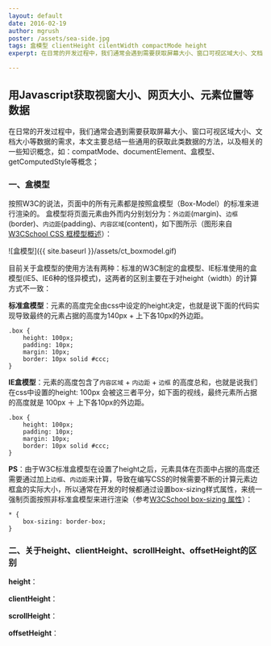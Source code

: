 ```yaml
---
layout: default
date: 2016-02-19
author: mgrush
poster: /assets/sea-side.jpg
tags: 盒模型 clientHeight cilentWidth compactMode height
experpt: 在日常的开发过程中，我们通常会遇到需要获取屏幕大小、窗口可视区域大小、文档大小等数据的需求，本文主要总结一些通用的获取此类数据的方法，以及相关的一些知识概念，如：compatMode、documentElement、盒模型、getComputedStyle等概念；

---
```


##  用Javascript获取视窗大小、网页大小、元素位置等数据

在日常的开发过程中，我们通常会遇到需要获取屏幕大小、窗口可视区域大小、文档大小等数据的需求，本文主要总结一些通用的获取此类数据的方法，以及相关的一些知识概念，如：compatMode、documentElement、盒模型、getComputedStyle等概念；

### 一、盒模型

按照W3C的说法，页面中的所有元素都是按照盒模型（Box-Model）的标准来进行渲染的。
盒模型将页面元素由外而内分别划分为：``外边距``(margin)、``边框``(border)、``内边距``(padding)、``内容区域``(content)，如下图所示（图形来自[W3CSchool CSS 框模型概述](http://www.w3school.com.cn/css/css_boxmodel.asp)）：

![盒模型]({{ site.baseurl }}/assets/ct_boxmodel.gif)

目前关于盒模型的使用方法有两种：标准的W3C制定的盒模型、IE标准使用的盒模型(IE5、IE6种的怪异模式)，这两者的区别主要在于对height（width）的计算方式不一致：

**标准盒模型**：元素的高度完全由css中设定的height决定，也就是说下面的代码实现导致最终的元素占据的高度为140px + 上下各10px的外边距。

```
.box {
	height: 100px;
	padding: 10px;
	margin: 10px;
	border: 10px solid #ccc;	
}
```

**IE盒模型**：元素的高度包含了``内容区域`` + ``内边距`` + ``边框`` 的高度总和，也就是说我们在css中设置的height: 100px 会被这三者平分，如下面的视线，最终元素所占据的高度就是 100px ＋ 上下各10px的外边距。

```
.box {
	height: 100px;
	padding: 10px;
	margin: 10px;
	border: 10px solid #ccc;
}
```

**PS**：由于W3C标准盒模型在设置了height之后，元素具体在页面中占据的高度还需要通过加上``边框``、``内边距``来计算，导致在编写CSS的时候需要不断的计算元素边框盒的实际大小，所以通常在开发的时候都通过设置box-sizing样式属性，来统一强制页面按照非标准盒模型来进行渲染（参考[W3CSchool box-sizing 属性](http://www.w3school.com.cn/cssref/pr_box-sizing.asp)）：

```
* {
	box-sizing: border-box;
}

```

### 二、关于height、clientHeight、scrollHeight、offsetHeight的区别

**height**： 

**clientHeight**：

**scrollHeight**：

**offsetHeight**：

